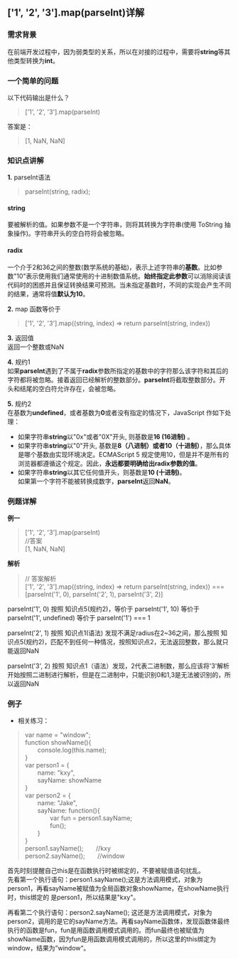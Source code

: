 ## ['1', '2', '3'].map(parseInt)详解 

### 需求背景  
在前端开发过程中，因为弱类型的关系，所以在对接的过程中，需要将**string**等其他类型转换为**int**。  


### 一个简单的问题    

以下代码输出是什么？

>['1', '2', '3'].map(parseInt)

答案是：  
>[1, NaN, NaN]


### 知识点讲解
**1.** parseInt语法  
>parseInt(string, radix); 

#### string
要被解析的值。如果参数不是一个字符串，则将其转换为字符串(使用  ToString 抽象操作)。字符串开头的空白符将会被忽略。


#### radix
一个介于2和36之间的整数(数学系统的基础)，表示上述字符串的**基数**。比如参数"10"表示使用我们通常使用的十进制数值系统。**始终指定此参数**可以消除阅读该代码时的困惑并且保证转换结果可预测。当未指定基数时，不同的实现会产生不同的结果，通常将值**默认为10**。


**2.** map 函数等价于  
>['1', '2', '3'].map((string, index) => return parseInt(string, index)) 


**3.** 返回值  
返回一个整数或NaN


**4.** 规约1  
如果**parseInt**遇到了不属于**radix**参数所指定的基数中的字符那么该字符和其后的字符都将被忽略。接着返回已经解析的整数部分。**parseInt**将截取整数部分。开头和结尾的空白符允许存在，会被忽略。


**5.** 规约2  
在基数为**undefined**，或者基数为**0**或者没有指定的情况下，JavaScript 作如下处理：  
* 如果字符串**string**以"0x"或者"0X"开头, 则基数是**16 (16进制)** 。 
* 如果字符串**string**以"0"开头, 基数是**8（八进制）或者10（十进制）**，那么具体是哪个基数由实现环境决定。ECMAScript 5 规定使用10，但是并不是所有的浏览器都遵循这个规定。因此，**永远都要明确给出radix参数的值**。  
* 如果字符串**string**以其它任何值开头，则基数是**10 (十进制)**。  
如果第一个字符不能被转换成数字，**parseInt**返回**NaN**。


### 例题详解
**例一**  
>['1', '2', '3'].map(parseInt)  
//答案  
[1, NaN, NaN]

**解析**  
>// 答案解析  
['1', '2', '3'].map((string, index) => return parseInt(string, index)) === [parseInt('1', 0), parseInt('2', 1), parseInt('3', 2)]  

parseInt('1', 0) 按照 知识点5(规约2)，等价于 parseInt('1', 10) 等价于 parseInt('1', undefined) 等价于 parseInt('1') === 1  

parseInt('2', 1) 按照 知识点1(语法) 发现不满足radius在2~36之间，那么按照 知识点5(规约2)，匹配不到任何一种情况，按照知识点2，无法返回整数，那么就只能返回NaN  

parseInt('3', 2) 按照 知识点1（语法）发现，2代表二进制数，那么应该将'3'解析开始按照二进制进行解析，但是在二进制中，只能识别0和1,3是无法被识别的，所以返回NaN



### 例子  
* 相关练习：  
>var name = "window";  
function showName(){  
&emsp;&emsp;console.log(this.name);  
}  
var person1 = {  
&emsp;&emsp;name: "kxy",  
&emsp;&emsp;sayName: showName  
}  
var person2 = {  
&emsp;&emsp;name: "Jake",  
&emsp;&emsp;sayName: function(){  
&emsp;&emsp;&emsp;&emsp;var fun = person1.sayName;  
&emsp;&emsp;&emsp;&emsp;fun();  
&emsp;&emsp;}  
}  
person1.sayName();&emsp;&emsp;//kxy  
person2.sayName();&emsp;&emsp;//window  

首先时刻提醒自己this是在函数执行时被绑定的，不要被赋值语句扰乱。  
先看第一个执行语句：person1.sayName();这是方法调用模式，对象为person1，再看sayName被赋值为全局函数对象showName，在showName执行时，this绑定的
是person1，所以结果是"kxy"。  

再看第二个执行语句：person2.sayName(); 这还是方法调用模式，对象为person2，调用的是它的sayName方法。再看sayName函数体，发现函数体最终执行的函数是fun，fun是用函数调用模式调用的。而fun最终也被赋值为showName函数，因为fun是用函数调用模式调用的，所以这里的this绑定为window，结果为”window“。

